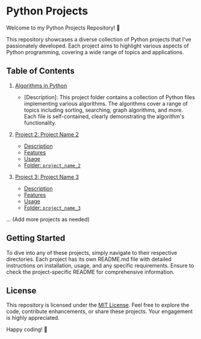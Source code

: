 # Python Projects

Welcome to my Python Projects Repository! 🐍

This repository showcases a diverse collection of Python projects that I've passionately developed. Each project aims to highlight various aspects of Python programming, covering a wide range of topics and applications.

## Table of Contents

1. [Algorithms in Python](#Algorithms)
   - [Description]:
     This project folder contains a collection of Python files implementing various algorithms. The algorithms cover a range of topics including sorting, searching, graph algorithms, and more. Each file is self-contained, clearly demonstrating the algorithm's functionality.

2. [Project 2: Project Name 2](#project-2-project-name-2)
   - [Description](#description)
   - [Features](#features)
   - [Usage](#usage)
   - [Folder: `project_name_2`](project_name_2/README.md)

3. [Project 3: Project Name 3](#project-3-project-name-3)
   - [Description](#description)
   - [Features](#features)
   - [Usage](#usage)
   - [Folder: `project_name_3`](project_name_3/README.md)

... (Add more projects as needed)

## Getting Started

To dive into any of these projects, simply navigate to their respective directories. Each project has its own README.md file with detailed instructions on installation, usage, and any specific requirements. Ensure to check the project-specific README for comprehensive information.

## License

This repository is licensed under the [MIT License](LICENSE). Feel free to explore the code, contribute enhancements, or share these projects. Your engagement is highly appreciated.

Happy coding! 🚀
